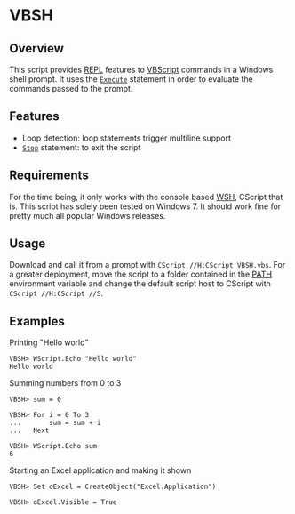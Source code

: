 VBSH
==
Overview
--
This script provides [REPL](https://en.wikipedia.org/wiki/REPL "Read-Eval-Print-Loop") features to [VBScript](https://en.wikipedia.org/wiki/VBScript "Visual Basic Script") commands in a Windows shell prompt. It uses the [`Execute`](http://msdn.microsoft.com/en-us/library/03t418d2.aspx) statement in order to evaluate the commands passed to the prompt.

Features
--
* Loop detection: loop statements trigger multiline support
* [`Stop`](http://msdn.microsoft.com/en-us/library/zw86czy2.aspx) statement: to exit the script

Requirements
--
For the time being, it only works with the console based [WSH](https://en.wikipedia.org/wiki/Windows_Script_Host), CScript that is. This script has solely been tested on Windows 7. It should work fine for pretty much all popular Windows releases.

Usage
--
Download and call it from a prompt with `CScript //H:CScript VBSH.vbs`. For a greater deployment, move the script to a folder contained in the [PATH](https://en.wikipedia.org/wiki/Path_%28variable%29) environment variable and change the default script host to CScript with `CScript //H:CScript //S`.

Examples
--
Printing "Hello world"

    VBSH> WScript.Echo "Hello world"
    Hello world

Summing numbers from 0 to 3

    VBSH> sum = 0
    
    VBSH> For i = 0 To 3
    ...       sum = sum + i
    ...   Next
    
    VBSH> WScript.Echo sum
    6

Starting an Excel application and making it shown

    VBSH> Set oExcel = CreateObject("Excel.Application")
    
    VBSH> oExcel.Visible = True
